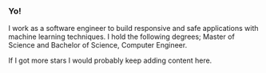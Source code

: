 ### Yo!
I work as a software engineer to build responsive and safe applications with machine learning techniques.
I hold the following degrees; Master of Science and Bachelor of Science, Computer Engineer. 

If I got more stars I would probably keep adding content here.
